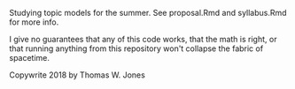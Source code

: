Studying topic models for the summer. See proposal.Rmd and syllabus.Rmd for more info.

I give no guarantees that any of this code works, that the math is right, or that
running anything from this repository won't collapse the fabric of spacetime.

Copywrite 2018 by Thomas W. Jones

